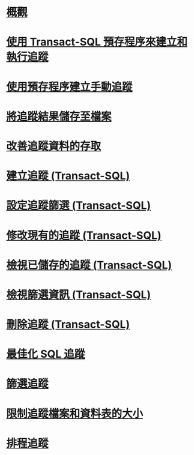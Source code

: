 # [概觀](sql-trace.md)  
# [使用 Transact-SQL 預存程序來建立和執行追蹤](create-and-run-traces-using-transact-sql-stored-procedures.md)  
# [使用預存程序建立手動追蹤](create-manual-traces-using-stored-procedures.md)  
# [將追蹤結果儲存至檔案](save-trace-results-to-a-file.md)  
# [改善追蹤資料的存取](improve-access-to-trace-data.md)  
# [建立追蹤 (Transact-SQL)](create-a-trace-transact-sql.md)  
# [設定追蹤篩選 (Transact-SQL)](set-a-trace-filter-transact-sql.md)  
# [修改現有的追蹤 (Transact-SQL)](modify-an-existing-trace-transact-sql.md)  
# [檢視已儲存的追蹤 (Transact-SQL)](view-a-saved-trace-transact-sql.md)  
# [檢視篩選資訊 (Transact-SQL)](view-filter-information-transact-sql.md)  
# [刪除追蹤 (Transact-SQL)](delete-a-trace-transact-sql.md)  
# [最佳化 SQL 追蹤](optimize-sql-trace.md)  
# [篩選追蹤](filter-a-trace.md)  
# [限制追蹤檔案和資料表的大小](limit-trace-file-and-table-sizes.md)  
# [排程追蹤](schedule-traces.md)  
